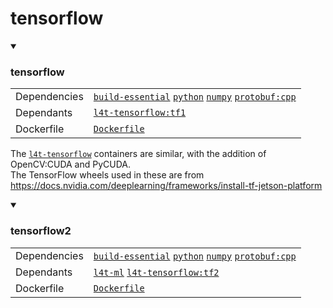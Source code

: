 # tensorflow

<details open>
<summary><h3>tensorflow</h3></summary>

|            |            |
|------------|------------|
| Dependencies | [`build-essential`](/packages/build-essential) [`python`](/packages/python) [`numpy`](/packages/numpy) [`protobuf:cpp`](/packages/protobuf/protobuf_cpp) |
| Dependants | [`l4t-tensorflow:tf1`](/packages/l4t/l4t-tensorflow) |
| Dockerfile | [`Dockerfile`](Dockerfile) |

The [`l4t-tensorflow`](/packages/l4t/l4t-tensorflow) containers are similar, with the addition of OpenCV:CUDA and PyCUDA.<br>
The TensorFlow wheels used in these are from https://docs.nvidia.com/deeplearning/frameworks/install-tf-jetson-platform

</details>
<details open>
<summary><h3>tensorflow2</h3></summary>

|            |            |
|------------|------------|
| Dependencies | [`build-essential`](/packages/build-essential) [`python`](/packages/python) [`numpy`](/packages/numpy) [`protobuf:cpp`](/packages/protobuf/protobuf_cpp) |
| Dependants | [`l4t-ml`](/packages/l4t/l4t-ml) [`l4t-tensorflow:tf2`](/packages/l4t/l4t-tensorflow) |
| Dockerfile | [`Dockerfile`](Dockerfile) |
</details>
